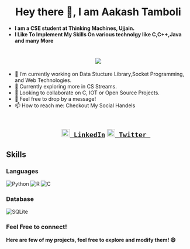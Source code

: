 <h1 align="center"> Hey there 👋, I am Aakash Tamboli</h1>

- **I am a CSE student at Thinking Machines, Ujjain.**
- **I Like To Implement My Skills On various technolgy like C,C++,Java and many More**

<h1 align="center">
  <a href="https://git.io/typing-svg">
    <img src="https://readme-typing-svg.herokuapp.com?size=21&lines=I+am+Technology+Geek;Love+To+Work+Around+with+DS+Algo">
  </a>
</h1>

- 🔭 I’m currently working on Data Stucture Library,Socket Programming, and Web Technologies. 
- 🌱 Currently exploring more in CS Streams.
- 👯 Looking to collaborate on C, IOT or Open Source Projects.
- 💬 Feel free to drop by a message!
- 📫 How to reach me: Checkout My Social Handels<br>

<h2 align="center">
  <code>
    <a href="https://www.linkedin.com/in/aakash-tamboli-a53b08212" title="LinkedIn Profile"><img width="22" src="https://github.com/zumrudu-anka/zumrudu-anka/blob/master/images/linkedin.svg"> LinkedIn</a></code>  
  <code><a href="https://twitter.com/AakashTamboli11" title="Twitter"><img width="22" src="https://upload.wikimedia.org/wikipedia/sco/9/9f/Twitter_bird_logo_2012.svg"> Twitter </a></code>
  
</h2>


## Skills

### Languages
<p float="left">
<img alt="Python" src="https://img.shields.io/badge/Python-FFD43B?style=for-the-badge&logo=python&logoColor=darkgreen"/>
<img alt="R" src="https://img.shields.io/badge/r-%23276DC3.svg?style=for-the-badge&logo=r&logoColor=white"/>
<img alt="C" src="https://img.shields.io/badge/c-%2300599C.svg?style=for-the-badge&logo=c&logoColor=white"/>
  
 
</p>

### Database
<p float="left">
<img alt="SQLite" src ="https://img.shields.io/badge/sqlite-%2307405e.svg?style=for-the-badge&logo=sqlite&logoColor=white"/>
</p>


### Feel Free to connect!

**Here are few of my projects, feel free to explore and modify them! 😄**
<!--
Here are some ideas to get you started:

- 🔭 I’m currently working on ...
- 🌱 I’m currently learning ...
- 👯 I’m looking to collaborate on ...
- 🤔 I’m looking for help with ...
- 💬 Ask me about ...
- 📫 How to reach me: ...
- 😄 Pronouns: ...
- ⚡ Fun fact: ...
-->
